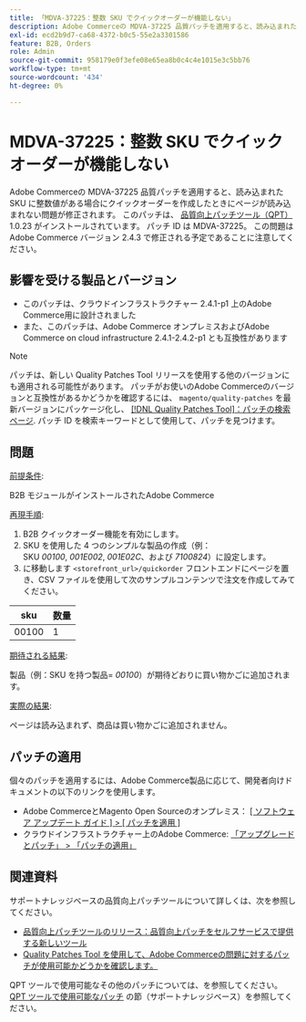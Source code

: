 ```yaml
---
title: 「MDVA-37225：整数 SKU でクイックオーダーが機能しない」
description: Adobe Commerceの MDVA-37225 品質パッチを適用すると、読み込まれた SKU に整数値がある場合にクイックオーダーを作成したときにページが読み込まれない問題が修正されます。 このパッチは、[Quality Patches Tool （QPT） ] （https://devdocs.magento.com/guides/v2.4/comp-mgr/patching.html#mqp） 1.0.23 がインストールされている場合に利用できます。 パッチ ID は MDVA-37225。 この問題はAdobe Commerce バージョン 2.4.3 で修正される予定であることに注意してください。
exl-id: ecd2b9d7-ca68-4372-b0c5-55e2a3301586
feature: B2B, Orders
role: Admin
source-git-commit: 958179e0f3efe08e65ea8b0c4c4e1015e3c5bb76
workflow-type: tm+mt
source-wordcount: '434'
ht-degree: 0%

---
```


# MDVA-37225：整数 SKU でクイックオーダーが機能しない

Adobe Commerceの MDVA-37225 品質パッチを適用すると、読み込まれた SKU に整数値がある場合にクイックオーダーを作成したときにページが読み込まれない問題が修正されます。 このパッチは、 [品質向上パッチツール（QPT）](https://devdocs.magento.com/guides/v2.4/comp-mgr/patching.html#mqp) 1.0.23 がインストールされています。 パッチ ID は MDVA-37225。 この問題はAdobe Commerce バージョン 2.4.3 で修正される予定であることに注意してください。

## 影響を受ける製品とバージョン

* このパッチは、クラウドインフラストラクチャー 2.4.1-p1 上のAdobe Commerce用に設計されました
* また、このパッチは、Adobe Commerce オンプレミスおよびAdobe Commerce on cloud infrastructure 2.4.1-2.4.2-p1 とも互換性があります

>[!NOTE]
>
>パッチは、新しい Quality Patches Tool リリースを使用する他のバージョンにも適用される可能性があります。 パッチがお使いのAdobe Commerceのバージョンと互換性があるかどうかを確認するには、 `magento/quality-patches` を最新バージョンにパッケージ化し、 [[!DNL Quality Patches Tool]：パッチの検索ページ](https://devdocs.magento.com/quality-patches/tool.html#patch-grid). パッチ ID を検索キーワードとして使用して、パッチを見つけます。

## 問題

<u>前提条件</u>:

B2B モジュールがインストールされたAdobe Commerce

<u>再現手順</u>:

1. B2B クイックオーダー機能を有効にします。
1. SKU を使用した 4 つのシンプルな製品の作成（例：SKU *00100*, *001E002*, *001E02C*、および *7100824*）に設定します。
1. に移動します ``<storefront_url>/quickorder`` フロントエンドにページを置き、CSV ファイルを使用して次のサンプルコンテンツで注文を作成してみてください。

| sku | 数量 |
|---|---|
| 00100 | 1 |


<u>期待される結果</u>:

製品（例：SKU を持つ製品= *00100*）が期待どおりに買い物かごに追加されます。

<u>実際の結果</u>:

ページは読み込まれず、商品は買い物かごに追加されません。


## パッチの適用

個々のパッチを適用するには、Adobe Commerce製品に応じて、開発者向けドキュメントの以下のリンクを使用します。

* Adobe CommerceとMagento Open Sourceのオンプレミス： [[ ソフトウェア アップデート ガイド ] > [ パッチを適用 ]](https://devdocs.magento.com/guides/v2.4/comp-mgr/patching/mqp.html)
* クラウドインフラストラクチャー上のAdobe Commerce: [「アップグレードとパッチ」 > 「パッチの適用」](https://devdocs.magento.com/cloud/project/project-patch.html)

## 関連資料

サポートナレッジベースの品質向上パッチツールについて詳しくは、次を参照してください。

* [品質向上パッチツールのリリース：品質向上パッチをセルフサービスで提供する新しいツール](/help/announcements/adobe-commerce-announcements/magento-quality-patches-released-new-tool-to-self-serve-quality-patches.md)
* [Quality Patches Tool を使用して、Adobe Commerceの問題に対するパッチが使用可能かどうかを確認します。](/help/support-tools/patches-available-in-qpt-tool/check-patch-for-magento-issue-with-magento-quality-patches.md)

QPT ツールで使用可能なその他のパッチについては、を参照してください。 [QPT ツールで使用可能なパッチ](https://support.magento.com/hc/en-us/sections/360010506631-Patches-available-in-QPT-tool-) の節（サポートナレッジベース）を参照してください。
